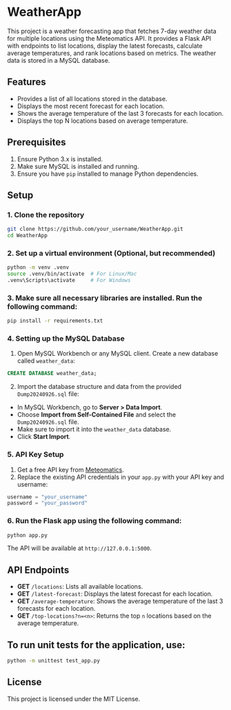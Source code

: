 # WeatherApp

This project is a weather forecasting app that fetches 7-day weather data for multiple locations using the Meteomatics API. It provides a Flask API with endpoints to list locations, display the latest forecasts, calculate average temperatures, and rank locations based on metrics. The weather data is stored in a MySQL database.

## Features
- Provides a list of all locations stored in the database.
- Displays the most recent forecast for each location.
- Shows the average temperature of the last 3 forecasts for each location.
- Displays the top N locations based on average temperature.

## Prerequisites

1. Ensure Python 3.x is installed.
2. Make sure MySQL is installed and running.
3. Ensure you have `pip` installed to manage Python dependencies.

## Setup

### 1. Clone the repository
```bash
git clone https://github.com/your_username/WeatherApp.git
cd WeatherApp
```

### 2. Set up a virtual environment (Optional, but recommended)
```bash
python -m venv .venv
source .venv/bin/activate  # For Linux/Mac
.venv\Scripts\activate     # For Windows
```

### 3. Make sure all necessary libraries are installed. Run the following command:
```bash
pip install -r requirements.txt
```

### 4. Setting up the MySQL Database

1. Open MySQL Workbench or any MySQL client. Create a new database called `weather_data`:
```sql
CREATE DATABASE weather_data;
```

2. Import the database structure and data from the provided `Dump20240926.sql` file:
- In MySQL Workbench, go to **Server > Data Import**.
- Choose **Import from Self-Contained File** and select the `Dump20240926.sql` file.
- Make sure to import it into the `weather_data` database.
- Click **Start Import**.

### 5. API Key Setup

1. Get a free API key from [Meteomatics](https://www.meteomatics.com/en/weather-api/).
2. Replace the existing API credentials in your `app.py` with your API key and username:
```python
username = "your_username"
password = "your_password"
```

### 6. Run the Flask app using the following command:
```bash
python app.py
```
The API will be available at `http://127.0.0.1:5000`.

## API Endpoints

- **GET** `/locations`: Lists all available locations.
- **GET** `/latest-forecast`: Displays the latest forecast for each location.
- **GET** `/average-temperature`: Shows the average temperature of the last 3 forecasts for each location.
- **GET** `/top-locations?n=<n>`: Returns the top `n` locations based on the average temperature.

## To run unit tests for the application, use:
```bash
python -m unittest test_app.py
```

## License
This project is licensed under the MIT License.
```